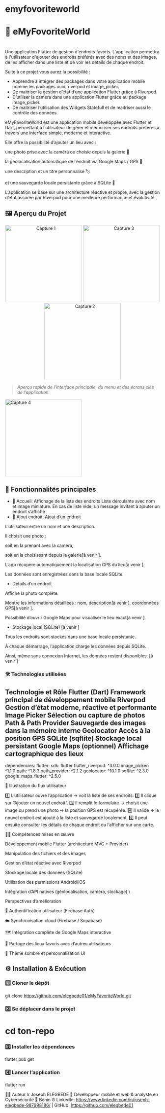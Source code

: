 # emyfovoriteworld

# 🎯 eMyFovoriteWorld
#  
Une application Flutter de gestion d'endroits favoris. L'application permettra à l'utilisateur d'ajouter des endroits préférés avec des noms et des images, de les afficher dans une liste et de voir les détails de chaque endroit.  

Suite à ce projet vous aurez la possibilité :
-	Apprendre à intégrer des packages dans votre application mobile comme les packages uuid, riverpod et image_picker.
-	De maitriser la gestion d’état d’une application Flutter grâce à Riverpod.
-	D’utiliser la caméra dans une application Flutter grâce au package image_picker.
-	De maitriser l’utilisation des Widgets Statefull et de maitriser aussi le contrôle des données.


eMyFavoriteWorld est une application mobile développée avec Flutter et Dart, permettant à l’utilisateur de gérer et mémoriser ses endroits préférés à travers une interface simple, moderne et interactive.

Elle offre la possibilité d’ajouter un lieu avec :

une photo prise avec la caméra ou choisie depuis la galerie 📸

la géolocalisation automatique de l’endroit via Google Maps / GPS 📍

une description et un titre personnalisé 🏷️

et une sauvegarde locale persistante grâce à SQLite 💾

L’application se base sur une architecture réactive et propre, avec la gestion d’état assurée par Riverpod pour une meilleure performance et évolutivité.

## 🖼️ Aperçu du Projet

<p align="center">
  <img src="assets/images/accueil.PNG " width="250" alt="Capture 1"/>
  <img src="assets/images/ajoutendroit.PNG" width="250" alt="Capture 3"/>
  <img src="assets/images/detail.PNG" width="250" alt="Capture 2"/>
</p>

> *Aperçu rapide de l’interface principale, du menu et des écrans clés de l’application.*

 <img src="assets/images/architecture.PNG" width="250" alt="Capture 4"/>

## 🚀 Fonctionnalités principales

- 📱 Accueil: Affichage de la liste des endroits
Liste déroulante avec nom et image miniature.
En cas de liste vide, un message invitant à ajouter un endroit s’affiche
- 📱 Ajout endroit: Ajout d’un endroit

L’utilisateur entre un nom et une description.

Il choisit une photo :

soit en la prenant avec la caméra,

soit en la choisissant depuis la galerie[à venir ].

L’app récupère automatiquement la localisation GPS du lieu[à venir ].

Les données sont enregistrées dans la base locale SQLite.
- Détails d’un endroit

Affiche la photo complète. 

Montre les informations détaillées : nom, description[à venir ], coordonnées GPS[à venir ].

Possibilité d’ouvrir Google Maps pour visualiser le lieu exact[à venir ].
- Stockage local (SQLite) [à venir ]

Tous les endroits sont stockés dans une base locale persistante.

À chaque démarrage, l’application charge les données depuis SQLite.

Ainsi, même sans connexion Internet, les données restent disponibles. [à venir ]


### 🛠️ Technologies utilisées

Technologie	et Rôle
Flutter (Dart)	Framework principal de développement mobile
Riverpod	Gestion d’état moderne, réactive et performante
Image Picker	Sélection ou capture de photos
Path & Path Provider	Sauvegarde des images dans la mémoire interne
Geolocator	Accès à la position GPS
SQLite (sqflite)	Stockage local persistant
Google Maps (optionnel)	Affichage cartographique des lieux
---

dependencies:
  flutter:
    sdk: flutter
  flutter_riverpod: ^3.0.0
  image_picker: ^1.1.0
  path: ^1.8.3
  path_provider: ^2.1.2
  geolocator: ^10.1.0
  sqflite: ^2.3.0
  google_maps_flutter: ^2.5.0


  📸 Illustration du flux utilisateur

1️⃣ L’utilisateur ouvre l’application → voit la liste de ses endroits.
2️⃣ Il clique sur “Ajouter un nouvel endroit”.
3️⃣ Il remplit le formulaire → choisit une image ou prend une photo → la position GPS est récupérée.
4️⃣ Il valide → le nouvel endroit est ajouté à la liste et sauvegardé localement.
5️⃣ Il peut ensuite consulter les détails de chaque endroit ou l’afficher sur une carte.

🧑‍💻 Compétences mises en œuvre

Développement mobile Flutter (architecture MVC + Provider)

Manipulation des fichiers et des images

Gestion d’état réactive avec Riverpod

Stockage locale des données (SQLite)

Utilisation des permissions Android/iOS

Intégration d’API natives (géolocalisation, caméra, stockage)
\

Perspectives d’amélioration

🔐 Authentification utilisateur (Firebase Auth)

☁️ Synchronisation cloud (Firebase / Supabase)

🗺️ Intégration complète de Google Maps interactive

🧭 Partage des lieux favoris avec d’autres utilisateurs

🎨 Thème sombre et personnalisation UI


## ⚙️ Installation & Exécution

### 1️⃣ Cloner le dépôt

git clone https://github.com/elegbede01/eMyFavoriteWorld.git 

### 2️⃣ Se déplacer dans le projet 

# cd ton-repo 

### 3️⃣ Installer les dépendances

flutter pub get 

### 4️⃣ Lancer l’application

flutter run

👨‍💻 Auteur
Ir Joseph ELEGBEDE
💼 Développeur mobile et web  & analyste en Cybersécurité
📍 Bénin
🌐 LinkedIn: https://www.linkedin.com/in/joseph-elegbede-987998186/ 
 | GitHub: https://github.com/elegbede01 
